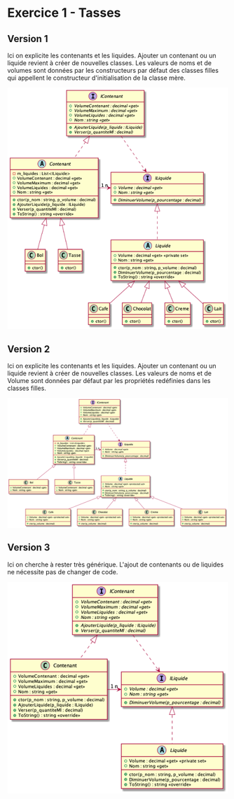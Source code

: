 # Exercice 1 - Tasses

## Version 1

Ici on explicite les contenants et les liquides. Ajouter un contenant ou un liquide revient à créer de nouvelles classes. Les valeurs de noms et de volumes sont données par les constructeurs par défaut des classes filles qui appellent le constructeur d'initialisation de la classe mère.

![Diagramme de classes - Version 1](images/diag/version1/Version1.png)

## Version 2

Ici on explicite les contenants et les liquides. Ajouter un contenant ou un liquide revient à créer de nouvelles classes. Les valeurs de noms et de Volume sont données par défaut par les propriétés redéfinies dans les classes filles.

![Diagramme de classes - Version 2](images/diag/version2/Version2.png)

## Version 3

Ici on cherche à rester très générique. L'ajout de contenants ou de liquides ne nécessite pas de changer de code.

![Diagramme de classes - Version 3](images/diag/version3/Version3.png)
